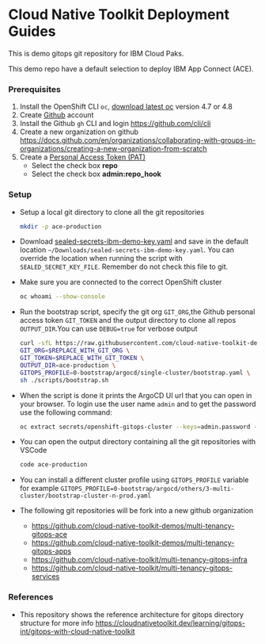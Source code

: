 # Cloud Native Toolkit Deployment Guides

This is demo gitops git repository for IBM Cloud Paks.

This demo repo have a default selection to deploy IBM App Connect (ACE).

### Prerequisites
1. Install the OpenShift CLI `oc`, [download latest oc](https://mirror.openshift.com/pub/openshift-v4/clients/crc/latest/) version 4.7 or 4.8
1. Create [Github](https://github.com) account
2. Install the Github `gh` CLI and login https://github.com/cli/cli
3. Create a new organization on github https://docs.github.com/en/organizations/collaborating-with-groups-in-organizations/creating-a-new-organization-from-scratch
4. Create a [Personal Access Token (PAT)](https://docs.github.com/en/github/authenticating-to-github/keeping-your-account-and-data-secure/creating-a-personal-access-token)
    - Select the check box **repo**
    - Select the check box **admin:repo_hook**

### Setup
- Setup a local git directory to clone all the git repositories
    ```bash
    mkdir -p ace-production
    ```


- Download [sealed-secrets-ibm-demo-key.yaml](https://bit.ly/demo-sealed-master) and save in the default location `~/Downloads/sealed-secrets-ibm-demo-key.yaml`. You can override the location when running the script with `SEALED_SECRET_KEY_FILE`. Remember do not check this file to git.

- Make sure you are connected to the correct OpenShift cluster
    ```bash
    oc whoami --show-console
    ```

- Run the bootstrap script, specify the git org `GIT_ORG`,the Github personal access token `GIT_TOKEN` and the output directory to clone all repos `OUTPUT_DIR`.You can use `DEBUG=true` for verbose output
    ```bash
    curl -sfL https://raw.githubusercontent.com/cloud-native-toolkit-demos/multi-tenancy-gitops-ace/ocp47-2021-2/scripts/bootstrap.sh | \
    GIT_ORG=$REPLACE_WITH_GIT_ORG \
    GIT_TOKEN=$REPLACE_WITH_GIT_TOKEN \
    OUTPUT_DIR=ace-production \
    GITOPS_PROFILE=0-bootstrap/argocd/single-cluster/bootstrap.yaml \
    sh ./scripts/bootstrap.sh
    ```

- When the script is done it prints the ArgoCD UI url that you can open in your browser. To login use the user name `admin` and to get the password use the following command:
    ```bash
    oc extract secrets/openshift-gitops-cluster --keys=admin.password -n openshift-gitops --to=-
    ```

- You can open the output directory containing all the git repositories with VSCode
    ```bash
    code ace-production
    ```

- You can install a different cluster profile using `GITOPS_PROFILE` variable for example `GITOPS_PROFILE=0-bootstrap/argocd/others/3-multi-cluster/bootstrap-cluster-n-prod.yaml`


- The following git repositories will be fork into a new github organization
    - https://github.com/cloud-native-toolkit-demos/multi-tenancy-gitops-ace
    - https://github.com/cloud-native-toolkit-demos/multi-tenancy-gitops-apps
    - https://github.com/cloud-native-toolkit/multi-tenancy-gitops-infra
    - https://github.com/cloud-native-toolkit/multi-tenancy-gitops-services

### References
- This repository shows the reference architecture for gitops directory structure for more info https://cloudnativetoolkit.dev/learning/gitops-int/gitops-with-cloud-native-toolkit

